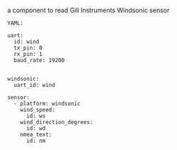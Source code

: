 a component to read Gill Instruments Windsonic sensor


```
YAML:

uart:
  id: wind
  tx_pin: 0
  rx_pin: 1
  baud_rate: 19200    


windsonic:
  uart_id: wind

sensor:
  - platform: windsonic
    wind_speed:
      id: ws
    wind_direction_degrees:
      id: wd
    nmea_text:
      id: nm
```
